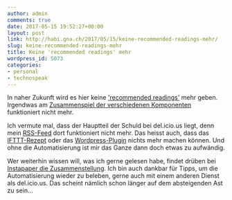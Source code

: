 ```yaml
---
author: admin
comments: true
date: 2017-05-15 19:52:27+00:00
layout: post
link: http://habi.gna.ch/2017/05/15/keine-recommended-readings-mehr/
slug: keine-recommended-readings-mehr
title: Keine 'recommended readings' mehr
wordpress_id: 5073
categories:
- personal
- technospeak
---
```


In naher Zukunft wird es hier keine ['recommended readings'](http://habi.gna.ch/tag/instapaper/) mehr geben.
Irgendwas am [Zusammenspiel der verschiedenen Komponenten](http://habi.gna.ch/2015/05/02/so-entstehen-meine-recommended-readings/) funktioniert nicht mehr.

Ich vermute mal, dass der Hauptteil der Schuld bei del.icio.us liegt, denn mein [RSS-Feed](http://feeds.del.icio.us/v2/rss/habi) dort funktioniert nicht mehr.
Das heisst auch, dass das [IFTTT-Rezept](https://ifttt.com/applets/12347045d-if-new-liked-item-then-add-a-public-bookmark-to-habi) oder das [Wordpress-Plugin](https://wordpress.org/plugins/delicious-curator/) nichts mehr machen können.
Und ohne die Automatisierung ist mir das Ganze dann doch etwas zu aufwändig.

Wer weiterhin wissen will, was ich gerne gelesen habe, findet drüben bei [Instapaper die Zusammenstellung](https://www.instapaper.com/p/habi). Ich bin auch dankbar für Tipps, um die Automatisierung wieder zu beleben, gerne auch mit einem anderen Dienst als del.icio.us. Das scheint nämlich schon länger auf dem absteigenden Ast zu sein...
